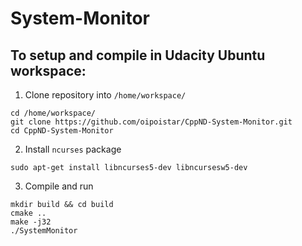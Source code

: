 # System-Monitor

## To setup and compile in Udacity Ubuntu workspace:

1. Clone repository into `/home/workspace/`
```
cd /home/workspace/
git clone https://github.com/oipoistar/CppND-System-Monitor.git
cd CppND-System-Monitor
```
2. Install `ncurses` package
```
sudo apt-get install libncurses5-dev libncursesw5-dev
```
3. Compile and run
```
mkdir build && cd build
cmake ..
make -j32
./SystemMonitor
```
